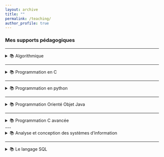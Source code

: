 ```yaml
---
layout: archive
title: ""
permalink: /teaching/
author_profile: true
---
```


### Mes supports pédagogiques


---
<details>
<summary>📚 Algorithmique</summary>

<ul>
  <li>📄 <a href="https://fBendaida.github.io/files/algo1.pdf">Les éléments de base d’un algorithme</a> | <a href="https://fBendaida.github.io/files/Travaux%20Dirig%C3%A9s%201.pdf">TD</a></li>
  
  <li>📄 <a href="https://fBendaida.github.io/files/algo2.pdf">Les structures alternatives et répétitives</a> | <a href="https://fBendaida.github.io/files/Travaux%20Dirig%C3%A9s2.pdf">TD</a></li>
  
  <li>📄 <a href="https://fBendaida.github.io/files/algo3.pdf">Les tableaux et les fonctions</a> | <a href="https://fBendaida.github.io/files/Travaux%20Dirig%C3%A9s%203.pdf">TD 3</a> | <a href="https://fBendaida.github.io/files/Travaux%20Dirig%C3%A9s%204.pdf">TD 4</a></li>
</ul>

</details>

---

<details>
<summary>📚 Programmation en C</summary>

<ul>
  <li>📄 <a href="https://fBendaida.github.io/files/c1.pdf">Introduction</a></li>
  
  <li>📄 <a href="https://fBendaida.github.io/files/c2.pdf">La syntaxe du langage C</a> | <a href="https://fBendaida.github.io/files/TP3.pdf">TP</a></li>
  
  <li>📄 <a href="https://fBendaida.github.io/files/c3.pdf">Les tableaux et les fonctions</a> | <a href="https://fBendaida.github.io/files/TP5.pdf">TP</a></li>
  
  <li>📄 <a href="https://fBendaida.github.io/files/c4.pdf">Les pointeurs</a> | <a href="https://fBendaida.github.io/files/TP6.pdf">TP</a></li>
  
  <li>📄 <a href="https://fBendaida.github.io/files/c5.pdf">Les chaînes de caractères</a> | <a href="https://fBendaida.github.io/files/TP7.pdf">TP</a></li>
  
  <li>📄 <a href="https://fBendaida.github.io/files/c6.pdf">Les structures</a> | <a href="https://fBendaida.github.io/files/TP8.pdf">TP</a></li>
  
  <li>📄 <a href="https://fBendaida.github.io/files/c7.pdf">Les fichiers</a> | <a href="https://fBendaida.github.io/files/TP9.pdf">TP</a></li>
</ul>

</details>


---

<details>
<summary>📚 Programmation en python</summary>

<ul>
  <li>📄 <a href="https://fBendaida.github.io/files/p1.pdf">Introduction</a> | <a href="https://fBendaida.github.io/files/ptp1.pdf">TP</a></li>
  
  <li>📄 <a href="https://fBendaida.github.io/files/p2.pdf">Les listes et les Tuples</a>  | <a href="https://fBendaida.github.io/files/ptp2.pdf">TP</a></li>

  <li>📄 <a href="https://fBendaida.github.io/files/p3.pdf">Les chaînes de caractères et les dictionnaires</a> | <a href="https://fBendaida.github.io/files/ptp3.pdf">TP</a> </li>
  
  <li>📄 <a href="https://fBendaida.github.io/files/p4.pdf">Les fichiers sous Python</a>  | <a href="https://fBendaida.github.io/files/ptp4.pdf">TP</a></li>
</ul>

</details>


---

<details>
<summary>📚 Programmation Orienté Objet Java </summary>

<ul>
  <li>📄 <a href="https://fBendaida.github.io/files/Heritage.pdf">Héritage et polymorphisme</a> | <a href="https://fBendaida.github.io/files/TP%20N2.pdf">TP</a></li>
  
  <li>📄 <a href="https://fBendaida.github.io/files/collections.pdf">Les collections</a></li>

<li>📄 <a href="https://fBendaida.github.io/files/exceptions.pdf">Les exceptions</a>  | <a href="https://fBendaida.github.io/files/TP%20Exception.pdf">TP</a></li>

  <li>📄 <a href="https://fBendaida.github.io/files/fichier.pdf">Les fichiers</a></li>

  <li>📄 <a href="https://fBendaida.github.io/files/atelier.pdf">Atelier</a> </li>
  
</ul>

</details>


---

<details>
<summary>📚 Programmation C avancée</summary>

<ul>
  <li>📄 <a href="https://fBendaida.github.io/files/tpListes.pdf">Atelier : Listes Chaînées en Langage C </a> </li>

  <li>📄 <a href="https://fBendaida.github.io/files/tpPile.pdf">Atelier : Les piles en Langage C </a> </li>

</ul>

</details>
---

<details>
<summary>📚 Analyse et conception des systèmes  d’information</summary>

<ul>
  <li>📄 <a href="https://fBendaida.github.io/files/merise1.pdf">La méthode Merise </a> </li>
  
  <li>📄 <a href="https://fBendaida.github.io/files/MCD.pdf">MCD</a>  | <a href="https://fBendaida.github.io/files/TDMCD.pdf">TD</a></li>

<li>📄 <a href="https://fBendaida.github.io/files/MLD.pdf">MLD</a>  | <a href="https://fBendaida.github.io/files/TDMLD.pdf">TD</a></li>
</ul>

</details>


---

<details>
<summary>📚 Le langage SQL</summary>

<ul>
  <li>📄 <a href="https://fBendaida.github.io/files/Sql1.pdf">Introduction</a> </li>
  
  <li>📄 <a href="https://fBendaida.github.io/files/Sql2.pdf">LMD</a> </li>
  
  <li>📄 <a href="https://fBendaida.github.io/files/TPSql.pdf">TD/TP</a> </li>
</ul>

</details>

